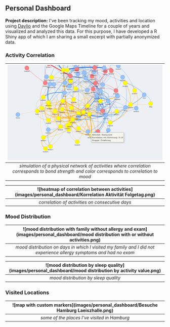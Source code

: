 ## Personal Dashboard

**Project description:** I've been tracking my mood, activities and location using <a href="https://daylio.net/" target="_blank" rel="noopener noreferrer">Daylio</a> and the Google Maps Timeline for a couple of years and visualized and analyzed this data. For this purpose, I have developed a R Shiny app of which I am sharing a small excerpt with partially anonymized data.

### Activity Correlation

| ![graph network](images/personal_dashboard/Netzwerk.png) | 
|:--:| 
| *simulation of a physical network of activities where correlation corresponds to bond strength and color corresponds to correlation to mood* |

| ![heatmap of correlation between activities](images/personal_dashboard/Korrelation Aktivität Folgetag.png) | 
|:--:| 
| *correlation of activities on consecutive days* |

### Mood Distribution

| ![mood distribution with family without allergy and exam](images/personal_dashboard/mood distribution with or without activities.png) | 
|:--:| 
| *mood distribution on days in which I visited my family and I did not experience allergy symptoms and had no exam* |

| ![mood distribution by sleep quality](images/personal_dashboard/mood distribution by activity value.png) | 
|:--:| 
| *mood distribution by sleep quality* |

### Visited Locations

| ![map with custom markers](images/personal_dashboard/Besuche Hamburg Laeiszhalle.png) | 
|:--:| 
| *some of the places I've visited in Hamburg* |
